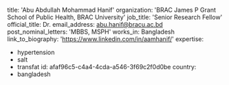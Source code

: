 title: 'Abu Abdullah Mohammad Hanif'
organization: 'BRAC James P Grant School of Public Health, BRAC University'
job_title: 'Senior Research Fellow'
official_title: Dr.
email_address: abu.hanif@bracu.ac.bd
post_nominal_letters: 'MBBS, MSPH'
works_in: Bangladesh
link_to_biography: 'https://www.linkedin.com/in/aamhanif/'
expertise:
  - hypertension
  - salt
  - transfat
id: afaf96c5-c4a4-4cda-a546-3f69c2f0d0be
country:
  - bangladesh
